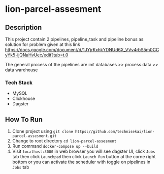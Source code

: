 # lion-parcel-assesment
## Description
This project contain 2 pipelines, pipeline_task and pipeline bonus as solution for problem given at this link https://docs.google.com/document/d/1JYjrKxhkYDNUd6X_VVv4rbS5m0CCyYk5-ijQNaHvUec/edit?tab=t.0

The general process of the pipelines are init databases >> process data >> data warehouse
### Tech Stack
- MySQL
- Clickhouse
- Dagster

## How To Run
1. Clone project using `git clone https://github.com/technisekai/lion-parcel-assesment.git`
2. Change to root directory `cd lion-parcel-assesment`
3. Run command `docker-compose up --build`
4. Visit `localhost:3000` in web browser you will see dagster UI, click `Jobs` tab then click `Launchpad` then click `Launch Run` button at the corne right bottom or you can activate the scheduler with toggle on pipelines in `Jobs` tab 